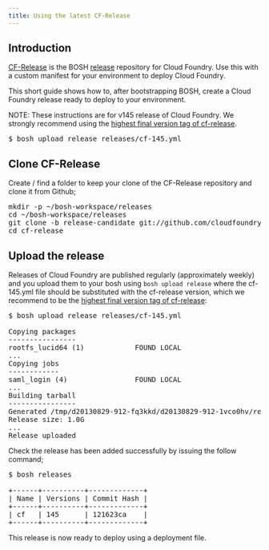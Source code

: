 ```yaml
---
title: Using the latest CF-Release
---
```


## <a id='intro'></a> Introduction ##

[CF-Release](https://github.com/cloudfoundry/cf-release) is the BOSH [release](http://docs.cloudfoundry.com/docs/running/bosh/reference/index.html#bosh-release) repository for Cloud Foundry. Use this with a custom manifest for your environment to deploy Cloud Foundry.

This short guide shows how to, after bootstrapping BOSH, create a Cloud Foundry release ready to deploy to your environment.

NOTE: These instructions are for v145 release of Cloud Foundry. We strongly recommend using the [highest final version tag of cf-release](https://github.com/cloudfoundry/cf-release/releases).

<pre class="terminal">
$ bosh upload release releases/cf-145.yml
</pre>

## <a id='clone'></a> Clone CF-Release ##

Create / find a folder to keep your clone of the CF-Release repository and clone it from Github;

<pre class="terminal">
mkdir -p ~/bosh-workspace/releases
cd ~/bosh-workspace/releases
git clone -b release-candidate git://github.com/cloudfoundry/cf-release.git
cd cf-release
</pre>

## <a id='upload-the-release'></a> Upload the release ##

Releases of Cloud Foundry are published regularly (approximately weekly) and you upload them to your bosh using `bosh upload release` where the cf-145.yml file should be substituted with the cf-release version, which we recommend to be the [highest final version tag of cf-release](https://github.com/cloudfoundry/cf-release/releases):

<pre class="terminal">
$ bosh upload release releases/cf-145.yml

Copying packages
----------------
rootfs_lucid64 (1)            FOUND LOCAL
...
Copying jobs
------------
saml_login (4)                FOUND LOCAL
...
Building tarball
----------------
Generated /tmp/d20130829-912-fq3kkd/d20130829-912-1vco0hv/release.tgz
Release size: 1.0G
...
Release uploaded
</pre>

Check the release has been added successfully by issuing the follow command;

<pre class="terminal">
$ bosh releases

+------+----------+-------------+
| Name | Versions | Commit Hash |
+------+----------+-------------+
| cf   | 145      | 121623ca    |
+------+----------+-------------+
</pre>

This release is now ready to deploy using a deployment file.
